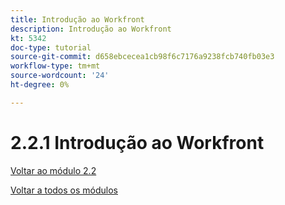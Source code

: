 ```yaml
---
title: Introdução ao Workfront
description: Introdução ao Workfront
kt: 5342
doc-type: tutorial
source-git-commit: d658ebcecea1cb98f6c7176a9238fcb740fb03e3
workflow-type: tm+mt
source-wordcount: '24'
ht-degree: 0%

---
```


# 2.2.1 Introdução ao Workfront

[Voltar ao módulo 2.2](./workfront.md)

[Voltar a todos os módulos](./../../../overview.md)
